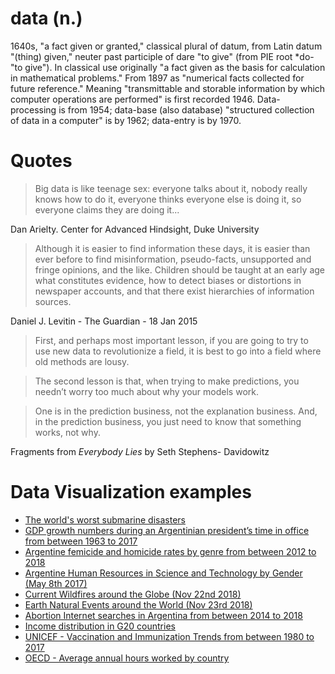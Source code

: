 # data (n.)

1640s, "a fact given or granted," classical plural of datum, from Latin datum "(thing) given," neuter past participle of dare "to give" (from PIE root *do- "to give"). In classical use originally "a fact given as the basis for calculation in mathematical problems." From 1897 as "numerical facts collected for future reference."
Meaning "transmittable and storable information by which computer operations are performed" is first recorded 1946. Data-processing is from 1954; data-base (also database) "structured collection of data in a computer" is by 1962; data-entry is by 1970.

# Quotes

> Big data is like teenage sex: everyone talks about it, nobody really knows how to do it, everyone thinks everyone else is doing it, so everyone claims they are doing it...

Dan Arielty. 
Center for Advanced Hindsight, 
Duke University


> Although it is easier to find information these days, it is easier than ever before to find misinformation, pseudo-facts, unsupported and fringe opinions, and the like. Children should be taught at an early age what constitutes evidence, how to detect biases or distortions in newspaper accounts, and that there exist hierarchies of information sources.

Daniel J. Levitin - The Guardian - 18 Jan 2015


> First, and perhaps most important lesson, if you are going to try to use new data to revolutionize a field, it is best to go into a field where old methods are lousy.

> The second lesson is that, when trying to make predictions, you needn’t worry too much about why your models work.

> One is in the prediction business, not the explanation business. And, in the prediction business, you just need to know that something works, not why.

Fragments from *Everybody Lies* by Seth Stephens- Davidowitz

# Data Visualization examples

- [The world's worst submarine disasters](https://whatdoeskmean.github.io/data/subdisasters.html)
- [GDP growth numbers during an Argentinian president’s time in office from between 1963 to 2017](https://whatdoeskmean.github.io/data/presidents.html)
- [Argentine femicide and homicide rates by genre from between 2012 to 2018](https://whatdoeskmean.github.io/data/murders.html)
- [Argentine Human Resources in Science and Technology by Gender (May 8th 2017)](https://whatdoeskmean.github.io/data/tec.html)
- [Current Wildfires around the Globe (Nov 22nd 2018)](https://whatdoeskmean.github.io/data/wildfires.html)
- [Earth Natural Events around the World (Nov 23rd 2018)](https://whatdoeskmean.github.io/data/worldevents.html)
- [Abortion Internet searches in Argentina from between 2014 to 2018](https://whatdoeskmean.github.io/data/abortion.html)
- [Income distribution in G20 countries](https://whatdoeskmean.github.io/data/g20.html)
- [UNICEF - Vaccination and Immunization Trends from between 1980 to 2017](https://whatdoeskmean.github.io/data/vaccination.html)
- [OECD - Average annual hours worked by country](https://whatdoeskmean.github.io/data/annualhours.html)


